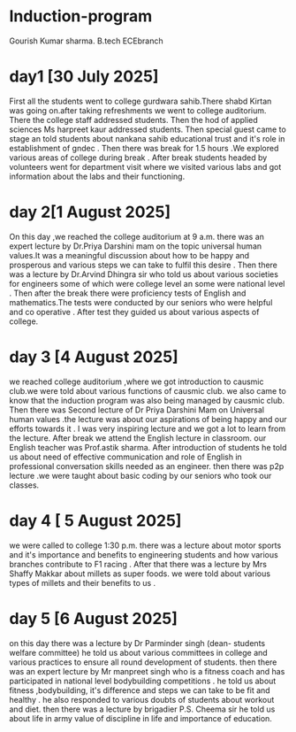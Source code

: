 # Induction-program
Gourish Kumar sharma.                                         B.tech ECEbranch
# day1 [30 July 2025]

First all the students went to college gurdwara sahib.There shabd Kirtan was going on.after taking refreshments we went to college auditorium.
There the college staff addressed students. Then the hod of applied sciences Ms harpreet kaur addressed students.
Then special guest came to stage an told students about nankana sahib educational trust and it's role in establishment of gndec .
 Then there was break for 1.5 hours .We explored various areas of college during break .
After break students headed by volunteers went for department visit where 
we visited various labs and got information about the labs and their functioning.

# day 2[1 August 2025]

On this day ,we reached the college auditorium at 9 a.m. there was an expert lecture by Dr.Priya Darshini mam on the topic universal human values.It was a meaningful discussion about how to be happy and prosperous and various steps we can take to fulfil this desire .
Then there was a lecture by Dr.Arvind Dhingra sir who told us about various societies for engineers some of which were college level an some were national level .
Then after the break there were proficiency tests of English and mathematics.The tests were conducted by our seniors who were helpful and co operative . After test they guided us about various aspects of college. 

# day 3 [4 August 2025]

we reached college auditorium ,where we got introduction to causmic club.we were told about various functions of causmic club. we also came to know that the induction program was also being managed by causmic club.
Then there was Second lecture of Dr Priya Darshini Mam  on Universal human values .the lecture was about our aspirations of being happy and our efforts towards it . I was very inspiring lecture and we got  a lot to learn from the lecture.
 After break we attend the English lecture in classroom. our English teacher was Prof.astik sharma. After introduction of students he told us about need of effective communication and role of English in professional conversation skills needed as an engineer.
 then there was p2p lecture .we were taught about basic coding by our seniors who took our classes. 

# day 4 [ 5 August 2025]

we were called to college 1:30 p.m. there was  a lecture about motor sports and it's importance and benefits to engineering students and how various branches contribute to F1 racing . After that there was a lecture by Mrs Shaffy Makkar about millets as super foods.  we were told about various types of millets and their benefits to us .

# day 5 [6 August 2025]

on this day there was  a lecture by Dr Parminder singh (dean- students welfare committee) he told us about various committees in college and various practices to ensure all round development of students.
 then there was an expert lecture by Mr manpreet singh who is a fitness coach and has  participated in national level bodybuilding competitions . he told us about fitness ,bodybuilding, it's difference and steps we can take to be fit and healthy . he also responded to various doubts of students about workout and diet. then there was a lecture by brigadier P.S. Cheema sir he told us about life in army value of discipline in life and importance of education. 
